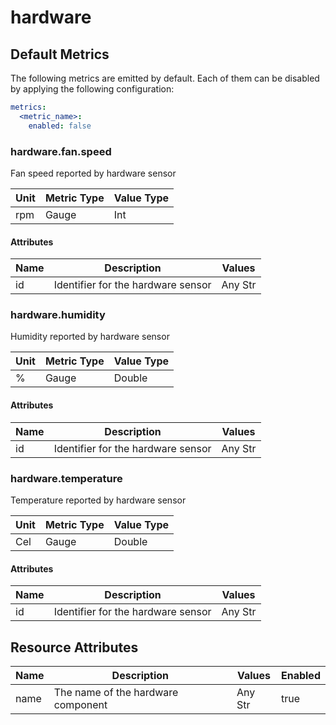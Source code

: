 [comment]: <> (Code generated by mdatagen. DO NOT EDIT.)

# hardware

## Default Metrics

The following metrics are emitted by default. Each of them can be disabled by applying the following configuration:

```yaml
metrics:
  <metric_name>:
    enabled: false
```

### hardware.fan.speed

Fan speed reported by hardware sensor

| Unit | Metric Type | Value Type |
| ---- | ----------- | ---------- |
| rpm | Gauge | Int |

#### Attributes

| Name | Description | Values |
| ---- | ----------- | ------ |
| id | Identifier for the hardware sensor | Any Str |

### hardware.humidity

Humidity reported by hardware sensor

| Unit | Metric Type | Value Type |
| ---- | ----------- | ---------- |
| % | Gauge | Double |

#### Attributes

| Name | Description | Values |
| ---- | ----------- | ------ |
| id | Identifier for the hardware sensor | Any Str |

### hardware.temperature

Temperature reported by hardware sensor

| Unit | Metric Type | Value Type |
| ---- | ----------- | ---------- |
| Cel | Gauge | Double |

#### Attributes

| Name | Description | Values |
| ---- | ----------- | ------ |
| id | Identifier for the hardware sensor | Any Str |

## Resource Attributes

| Name | Description | Values | Enabled |
| ---- | ----------- | ------ | ------- |
| name | The name of the hardware component | Any Str | true |
